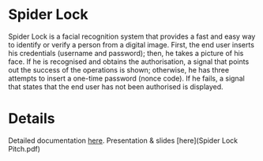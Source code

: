 # Spider Lock
Spider Lock is a facial recognition system that provides a fast and easy way to identify or verify a person from a digital image.
First, the end user inserts his credentials (username and password); then, he takes a picture of his face. If he is recognised and obtains the authorisation, a signal that points out the success of the operations is shown; otherwise, he has three attempts to insert a one-time password (nonce code). If he fails, a signal that states that the end user has not been authorised is displayed.

# Details
Detailed documentation [here](Report.pdf).
Presentation & slides [here](Spider Lock Pitch.pdf)
